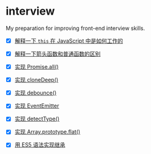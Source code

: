 # interview

My preparation for improving front-end interview skills.

- [x] [解释一下 `this` 在 JavaScript 中是如何工作的](https://www.greatfrontend.com/questions/quiz/javascript/explain-how-this-works-in-javascript)

- [x] [解释一下箭头函数和普通函数的区别](https://developer.mozilla.org/en-US/docs/Web/JavaScript/Reference/Functions/Arrow_functions)

- [x] [实现 Promise.all()](https://www.greatfrontend.com/questions/javascript/promise-all)

- [x] [实现 cloneDeep()](https://bigfrontend.dev/problem/create-cloneDeep)

- [x] [实现 debounce()](https://bigfrontend.dev/problem/implement-debounce-with-leading-and-trailing-option)

- [x] [实现 EventEmitter](https://bigfrontend.dev/problem/create-an-Event-Emitter)

- [x] [实现 detectType()](https://bigfrontend.dev/problem/detect-data-type-in-JavaScript)

- [x] [实现 Array.prototype.flat()](https://bigfrontend.dev/problem/implement-Array-prototype.flat)

- [x] [用 ES5 语法实现继承](https://bigfrontend.dev/problem/write-your-own-extends-in-es5)

